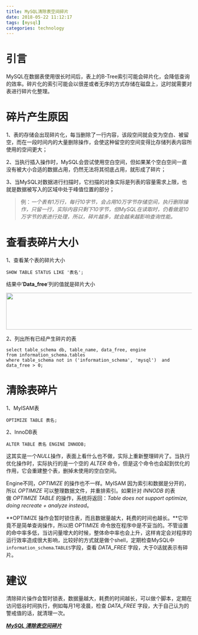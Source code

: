 ```yaml
---
title: MySQL清除表空间碎片
date: 2018-05-22 11:12:17
tags: [mysql]
categories: technology
---
```


# 引言

MySQL在数据表使用很长时间后，表上的B-Tree索引可能会碎片化，会降低查询的效率。碎片化的索引可能会以很差或者无序的方式存储在磁盘上，这时就需要对表进行碎片化整理。<!-- more -->

# 碎片产生原因

1、表的存储会出现碎片化，每当删除了一行内容，该段空间就会变为空白、被留空，而在一段时间内的大量删除操作，会使这种留空的空间变得比存储列表内容所使用的空间更大；

2、当执行插入操作时，MySQL会尝试使用空白空间，但如果某个空白空间一直没有被大小合适的数据占用，仍然无法将其彻底占用，就形成了碎片；

3、当MySQL对数据进行扫描时，它扫描的对象实际是列表的容量需求上限，也就是数据被写入的区域中处于峰值位置的部分；

> 例：*一个表有1万行，每行10字节，会占用10万字节存储空间，执行删除操作，只留一行，实际内容只剩下10字节，但MySQL在读取时，仍看做是10万字节的表进行处理，所以，碎片越多，就会越来越影响查询性能。*

# 查看表碎片大小

1、查看某个表的碎片大小

```mysql
SHOW TABLE STATUS LIKE '表名';
```

结果中’**Data_free**’列的值就是碎片大小

<div align=center><img width="900" height="100" src="http://on937g0jc.bkt.clouddn.com/2018-5/mysql%E7%A2%8E%E7%89%87%E4%BC%98%E5%8C%96/show-status.png" algin="center"/>

</div>

2、列出所有已经产生碎片的表

```mysql
select table_schema db, table_name, data_free, engine     
from information_schema.tables 
where table_schema not in ('information_schema', 'mysql')  and data_free > 0;
```

# 清除表碎片

1、MyISAM表

```mysql
OPTIMIZE TABLE 表名;
```

2、InnoDB表

```mysql
ALTER TABLE 表名 ENGINE INNODB;
```

这其实是一个*NULL*操作，表面上看什么也不做，实际上重新整理碎片了。当执行优化操作时，实际执行的是一个空的 *ALTER* 命令，但是这个命令也会起到优化的作用，它会重建整个表，删掉未使用的空白空间。

Engine不同，*OPTIMIZE* 的操作也不一样。MyISAM 因为索引和数据是分开的，所以 *OPTIMIZE* 可以整理数据文件，并重排索引。如果针对 *INNODB* 的表做 *OPTIMIZE TABLE* 的操作，系统将返回：*Table does not support optimize, doing recreate + analyze instead*。

**OPTIMIZE 操作会暂时锁住表，而且数据量越大，耗费的时间也越长。**它毕竟不是简单查询操作，所以把 OPTIMIZE 命令放在程序中是不妥当的。不管设置的命中率多低，当访问量增大的时候，整体命中率也会上升，这样肯定会对程序的运行效率造成很大影响，比较好的方式就是做个shell，定期检查MySQL中 `information_schema`.`TABLES`字段，查看 *DATA_FREE* 字段，大于0话就表示有碎片。

# 建议

清除碎片操作会暂时锁表，数据量越大，耗费的时间越长，可以做个脚本，定期在访问低谷时间执行，例如每月1号凌晨，检查 *DATA_FREE* 字段，大于自己认为的警戒值的话，就清理一次。

[***MySQL 清除表空间碎片***](https://blog.csdn.net/xlgen157387/article/details/50728737)